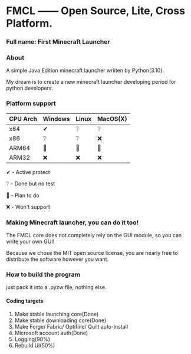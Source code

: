# FMCL —— Open Source, Lite, Cross Platform.

### Full name: First Minecraft Launcher

### About
A simple Java Edition minecraft launcher wriiten by Python(3.10).

My dream is to create a new minecraft launcher developing period for python developers.

### Platform support
|CPU Arch|Windows|Linux|MacOS(X)|
|-|-|-|-|
|x64|✔|❔|❔|
|x86|❔|❔|❌|
|ARM64|📌|📌|📌|
|ARM32|❌|❌|❌|

✔ - Active protect

❔ - Done but no test

📌 - Plan to do

❌ - Won't support


### Making Minecraft launcher, you can do it too!
The FMCL core does not completely rely on the GUI module, so you can write your own GUI!

Because we chose the MIT open source license, you are nearly free to distribute the software however you want.

### How to build the program
just pack it into a .pyzw file, nothing else.

#### Coding targets
1. Make stable launching core(Done)
2. Make stable downloading core(Done)
3. Make Forge/ Fabric/ Optifine/ Quilt auto-install
4. Microsoft account auth(Done)
5. Logging(90%)
6. Rebuild UI(50%)
